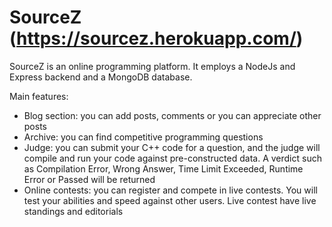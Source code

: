 # SourceZ (https://sourcez.herokuapp.com/)
SourceZ is an online programming platform. It employs a NodeJs and Express backend and a MongoDB database.

Main features:

* Blog section: you can add posts, comments or you can appreciate other posts
* Archive: you can find competitive programming questions
* Judge: you can submit your C++ code for a question, and the judge will compile and run your code against pre-constructed data. A verdict such as Compilation Error, Wrong Answer, Time Limit Exceeded, Runtime Error or Passed will be returned
* Online contests: you can register and compete in live contests. You will test your abilities and speed against other users. Live contest have live standings and editorials